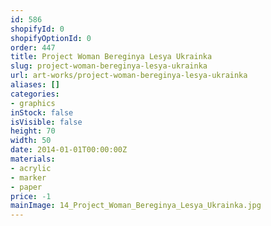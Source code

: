 ```yaml
---
id: 586
shopifyId: 0
shopifyOptionId: 0
order: 447
title: Project Woman Bereginya Lesya Ukrainka
slug: project-woman-bereginya-lesya-ukrainka
url: art-works/project-woman-bereginya-lesya-ukrainka
aliases: []
categories:
- graphics
inStock: false
isVisible: false
height: 70
width: 50
date: 2014-01-01T00:00:00Z
materials:
- acrylic
- marker
- paper
price: -1
mainImage: 14_Project_Woman_Bereginya_Lesya_Ukrainka.jpg
---
```

